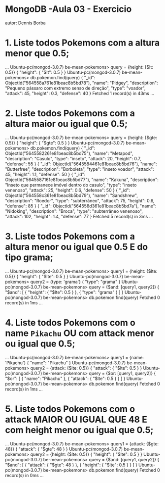 # MongoDB -Aula 03 - Exercicio
autor: Dennis Borba

# 1. Liste todos Pokemons com a altura menor que 0.5;

...
Ubuntu-pc(mongod-3.0.7) be-mean-pokemons> query = {height: {$lt: 0.5}}
{
  "height": {
    "$lt": 0.5
  }
}
Ubuntu-pc(mongod-3.0.7) be-mean-pokemons> db.pokemon.find(query)
{
  "_id": ObjectId("564558a761e81beac8b5bd78"),
  "name": "Pidgey",
  "description": "Pequeno pássaro com extremo senso de direção",
  "type": "voador",
  "attack": 45,
  "height": 0.3,
  "defense": 40
}
Fetched 1 record(s) in 43ms
...


# 2. Liste todos Pokemons com a altura maior ou igual que 0.5;

...
Ubuntu-pc(mongod-3.0.7) be-mean-pokemons> query = {height: {$gte: 0.5}}
{
  "height": {
    "$gte": 0.5
  }
}
Ubuntu-pc(mongod-3.0.7) be-mean-pokemons> db.pokemon.find(query)
{
  "_id": ObjectId("5645582261e81beac8b5bd75"),
  "name": "Metapod",
  "description": "Casulo",
  "type": "inseto",
  "attack": 20,
  "height": 0.7,
  "defense": 55
}
{
  "_id": ObjectId("5645584461e81beac8b5bd76"),
  "name": "Butterfree",
  "description": "Borboleta",
  "type": "inseto voador",
  "attack": 45,
  "height": 1.1,
  "defense": 50
}
{
  "_id": ObjectId("5645587161e81beac8b5bd77"),
  "name": "Kakuna",
  "description": "Inseto que permanece imóvel dentro do casulo",
  "type": "inseto venenoso",
  "attack": 25,
  "height": 0.6,
  "defense": 50
}
{
  "_id": ObjectId("564558c361e81beac8b5bd79"),
  "name": "Sandshrew",
  "description": "Roedor",
  "type": "subterrâneo",
  "attack": 75,
  "height": 0.6,
  "defense": 85
}
{
  "_id": ObjectId("564558d361e81beac8b5bd7a"),
  "name": "Nidoking",
  "description": "Broca",
  "type": "subterrâneo venenoso",
  "attack": 102,
  "height": 1.4,
  "defense": 77
}
Fetched 5 record(s) in 3ms
...


# 3. Liste todos Pokemons com a altura menor ou igual que 0.5 E do tipo grama;

...
Ubuntu-pc(mongod-3.0.7) be-mean-pokemons> query1 = {height: {$lte: 0.5}}
{
  "height": {
    "$lte": 0.5
  }
}
Ubuntu-pc(mongod-3.0.7) be-mean-pokemons> query2 = {type: 'grama'}
{
  "type": "grama"
}
Ubuntu-pc(mongod-3.0.7) be-mean-pokemons> query = {$and: [query1, query2]}
{
  "$and": [
    {
      "height": {
        "$lte": 0.5
      }
    },
    {
      "type": "grama"
    }
  ]
}
Ubuntu-pc(mongod-3.0.7) be-mean-pokemons> db.pokemon.find(query)
Fetched 0 record(s) in 1ms
...


# 4. Liste todos Pokemons com o name `Pikachu` OU com attack menor ou igual que 0.5;

...
Ubuntu-pc(mongod-3.0.7) be-mean-pokemons> query1 = {name: 'Pikachu'}
{
  "name": "Pikachu"
}
Ubuntu-pc(mongod-3.0.7) be-mean-pokemons> query2 = {attack: {$lte: 0.5}}
{
  "attack": {
    "$lte": 0.5
  }
}
Ubuntu-pc(mongod-3.0.7) be-mean-pokemons> query = {$or: [query1, query2]}
{
  "$or": [
    {
      "name": "Pikachu"
    },
    {
      "attack": {
        "$lte": 0.5
      }
    }
  ]
}
Ubuntu-pc(mongod-3.0.7) be-mean-pokemons> db.pokemon.find(query)
Fetched 0 record(s) in 1ms
...


# 5. Liste todos Pokemons com o attack MAIOR OU IGUAL QUE 48 E com  height menor ou igual que 0.5;

...
Ubuntu-pc(mongod-3.0.7) be-mean-pokemons> query1 = {attack: {$gte: 48}}
{
  "attack": {
    "$gte": 48
  }
}
Ubuntu-pc(mongod-3.0.7) be-mean-pokemons> query2 = {height: {$lte: 0.5}}
{
  "height": {
    "$lte": 0.5
  }
}
Ubuntu-pc(mongod-3.0.7) be-mean-pokemons> query = {$and: [query1, query2]}
{
  "$and": [
    {
      "attack": {
        "$gte": 48
      }
    },
    {
      "height": {
        "$lte": 0.5
      }
    }
  ]
}
Ubuntu-pc(mongod-3.0.7) be-mean-pokemons> db.pokemon.find(query)
Fetched 0 record(s) in 0ms
...












